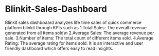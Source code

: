 # Blinkit-Sales-Dashboard
Blinkit sales dashboaard analyzes life time sales of quick commerce platform blinkit through KPIs such as
1.Total Sales: The overall revenue generated from all items sold\n
2.Average Sales: The average revenue per sale.
3.Number of items: The total count of different items sold.
4.Average Rating: The average rating for items sold.
It is an interactive and user friendly dashboard which offers easy to read insights.
